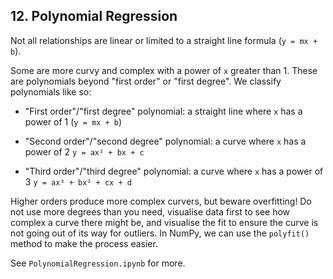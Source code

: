 ## 12. Polynomial Regression

Not all relationships are linear or limited to a straight line formula (`y = mx + b`).

Some are more curvy and complex with a power of `x` greater than 1. These are polynomials beyond "first order" or "first degree". We classify polynomials like so:

- "First order"/"first degree" polynomial: a straight line where `x` has a power of 1 (`y = mx + b`)

- "Second order"/"second degree" polynomial: a curve where `x` has a power of 2 `y = ax² + bx + c`

- "Third order"/"third degree" polynomial: a curve where `x` has a power of 3 `y = ax³ + bx² + cx + d`

Higher orders produce more complex curvers, but beware overfitting! Do not use more degrees than you need, visualise data first to see how complex a curve there might be, and visualise the fit to ensure the curve is not going out of its way for outliers. In NumPy, we can use the `polyfit()` method to make the process easier.

See `PolynomialRegression.ipynb` for more.
